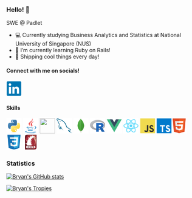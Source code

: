 ### Hello! 👋

SWE @ Padlet

- 💻 Currently studying Business Analytics and Statistics at National University of Singapore (NUS)
- 🌱 I’m currently learning Ruby on Rails!
- 🔨 Shipping cool things every day!

#### Connect with me on socials!
[<img src="https://raw.githubusercontent.com/devicons/devicon/master/icons/linkedin/linkedin-original.svg" width="40" height="40">](https://www.linkedin.com/in/bryan-wong-4865a81ab/) 

#### Skills
[<img src="https://raw.githubusercontent.com/devicons/devicon/master/icons/python/python-original.svg" width="40" height="40">](https://www.python.org/) [<img src="https://raw.githubusercontent.com/devicons/devicon/master/icons/java/java-original.svg" width="40" height="40">](https://www.java.com/en/) [<img src="https://www.svgrepo.com/download/374088/solidity.svg" width="40" height="40">](https://docs.soliditylang.org/) [<img src="https://raw.githubusercontent.com/devicons/devicon/master/icons/mysql/mysql-original.svg" width="40" height="40">](https://www.mysql.com/) [<img src="https://raw.githubusercontent.com/devicons/devicon/master/icons/mongodb/mongodb-original.svg" width="40" height="40">](https://www.mongodb.com/) [<img src="https://raw.githubusercontent.com/devicons/devicon/master/icons/r/r-original.svg" width="40" height="40">](https://www.r-project.org/) [<img src="https://github.com/devicons/devicon/blob/master/icons/vuejs/vuejs-original.svg" width="40" height="40">](https://vuejs.org/) [<img src="https://github.com/devicons/devicon/blob/master/icons/react/react-original.svg" width="40" height="40">](https://reactjs.org/) [<img src="https://github.com/devicons/devicon/blob/master/icons/javascript/javascript-original.svg" width="40" height="40">](https://developer.mozilla.org/en-US/docs/Learn/Getting_started_with_the_web/JavaScript_basics) [<img src="https://github.com/devicons/devicon/blob/master/icons/typescript/typescript-plain.svg" width="40" height="40">](https://www.typescriptlang.org/)[<img src="https://github.com/devicons/devicon/blob/master/icons/html5/html5-original.svg" width="40" height="40">](https://en.wikipedia.org/wiki/HTML) [<img src="https://github.com/devicons/devicon/blob/master/icons/css3/css3-original.svg" width="40" height="40">](https://developer.mozilla.org/en-US/docs/Web/CSS) [<img src="https://github.com/devicons/devicon/blob/master/icons/rails/rails-original-wordmark.svg" width="40" height="40">](https://rubyonrails.org/) 


### Statistics
[![Bryan's GitHub stats](https://github-readme-stats-tau-ten-58.vercel.app/api?username=bryanwonggy&count_private=true&show_icons=true)](https://github.com/bryanwonggy)

[![Bryan's Tropies](https://github-profile-trophy-dun.vercel.app/?username=bryanwonggy&margin-w=5&margin-h=5&column=5&no-bg=true)](https://github.com/bryanwonggy)
